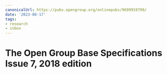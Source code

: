 ```yaml
---
canonicalUrl: https://pubs.opengroup.org/onlinepubs/9699919799/
date: '2023-08-17'
tags:
- research
- inbox
---
```


# The Open Group Base Specifications Issue 7, 2018 edition